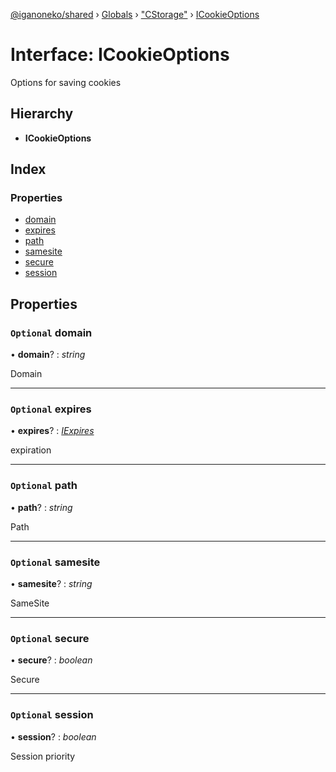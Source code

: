 [@iganoneko/shared](../README.md) › [Globals](../globals.md) › ["CStorage"](../modules/_cstorage_.md) › [ICookieOptions](_cstorage_.icookieoptions.md)

# Interface: ICookieOptions

Options for saving cookies

## Hierarchy

* **ICookieOptions**

## Index

### Properties

* [domain](_cstorage_.icookieoptions.md#optional-domain)
* [expires](_cstorage_.icookieoptions.md#optional-expires)
* [path](_cstorage_.icookieoptions.md#optional-path)
* [samesite](_cstorage_.icookieoptions.md#optional-samesite)
* [secure](_cstorage_.icookieoptions.md#optional-secure)
* [session](_cstorage_.icookieoptions.md#optional-session)

## Properties

### `Optional` domain

• **domain**? : *string*

Domain

___

### `Optional` expires

• **expires**? : *[IExpires](_cstorage_.iexpires.md)*

expiration

___

### `Optional` path

• **path**? : *string*

Path

___

### `Optional` samesite

• **samesite**? : *string*

SameSite

___

### `Optional` secure

• **secure**? : *boolean*

Secure

___

### `Optional` session

• **session**? : *boolean*

Session priority
